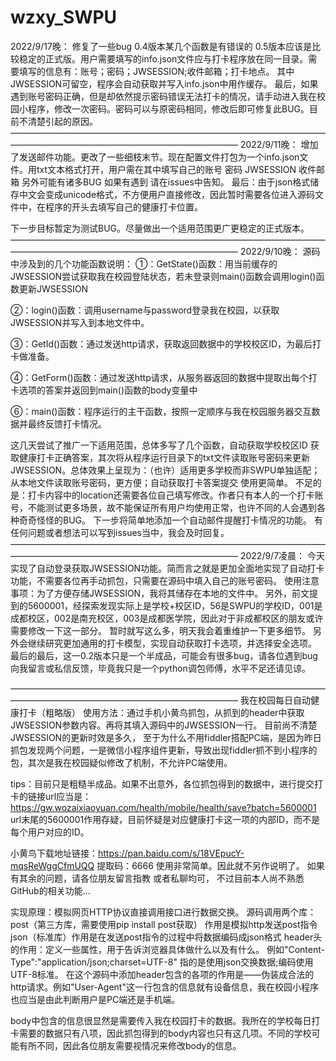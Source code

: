 # wzxy_SWPU
2022/9/17晚：
修复了一些bug  0.4版本某几个函数是有错误的
0.5版本应该是比较稳定的正式版。用户需要填写的info.json文件应与打卡程序放在同一目录。需要填写的信息有：账号；密码；JWSESSION;收件邮箱；打卡地点。
其中JWSESSION可留空，程序会自动获取并写入info.json中用作缓存。
最后，如果遇到账号密码正确，但是却依然提示密码错误无法打卡的情况，请手动进入我在校园小程序，修改一次密码。密码可以与原密码相同，修改后即可修复此BUG。目前不清楚引起的原因。
——————————————————————————————————————————————————————————————
2022/9/11晚：
增加了发送邮件功能。更改了一些细枝末节。现在配置文件打包为一个info.json文件。用txt文本格式打开，用户需在其中填写自己的账号 密码 JWSESSION 收件邮箱
另外可能有诸多BUG 如果有遇到 请在issues中告知。
最后：由于json格式储存中文会变成unicode格式，不方便用户直接修改，因此暂时需要各位进入源码文件中，在程序的开头去填写自己的健康打卡位置。

下一步目标暂定为测试BUG。尽量做出一个适用范围更广更稳定的正式版本。
——————————————————————————————————————————————————————————————
2022/9/10晚：
源码中涉及到的几个功能函数说明：
①：GetState()函数：用当前缓存的JWSESSION尝试获取我在校园登陆状态，若未登录则main()函数会调用login()函数更新JWSESSION

②：login()函数：调用username与password登录我在校园，以获取JWSESSION并写入到本地文件中。

③：GetId()函数：通过发送http请求，获取返回数据中的学校校区ID，为最后打卡做准备。

④：GetForm()函数：通过发送http请求，从服务器返回的数据中提取出每个打卡选项的答案并返回到main()函数的body变量中

⑥：main()函数：程序运行的主干函数，按照一定顺序与我在校园服务器交互数据并最终反馈打卡情况。

这几天尝试了推广一下适用范围，总体多写了几个函数，自动获取学校校区ID 获取健康打卡正确答案，其次将从程序运行目录下的txt文件读取账号密码来更新JWSESSION。总体效果上呈现为：（也许）适用更多学校而非SWPU单独适配；从本地文件读取账号密码，更方便；自动获取打卡答案提交 使用更简单。
不足的是：打卡内容中的location还需要各位自己填写修改。作者只有本人的一个打卡账号，不能测试更多场景，故不能保证所有用户均使用正常，也许不同的人会遇到各种奇奇怪怪的BUG。
下一步将简单地添加一个自动邮件提醒打卡情况的功能。
有任何问题或者想法可以写到issues当中，我会及时回复。
——————————————————————————————————————————————————————————————
2022/9/7凌晨：
  今天实现了自动登录获取JWSESSION功能。简而言之就是更加全面地实现了自动打卡功能，不需要各位再手动抓包，只需要在源码中填入自己的账号密码。
  使用注意事项：为了方便存储JWSESSION，我将其储存在本地的文件中。 另外，前文提到的5600001，经探索发现实际上是学校+校区ID，56是SWPU的学校ID，001是成都校区，002是南充校区，003是成都医学院，因此对于非成都校区的朋友或许需要修改一下这一部分。
  暂时就写这么多，明天我会着重维护一下更多细节。
  另外会继续研究更加通用的打卡模型，实现自动获取打卡选项，并选择安全选项。
  最后的最后，这一0.2版本只是一个半成品，可能会有很多bug，请各位遇到bug向我留言或私信反馈，毕竟我只是一个python调包师傅，水平不足还请见谅。

——————————————————————————————————————————————————————————————
我在校园每日自动健康打卡（粗略版）
使用方法：通过手机小黄鸟抓包，从抓到的header中获取JWSESSION参数内容。再将其填入源码中的JWSESSION一行。
目前尚不清楚JWSESSION的更新时效是多久， 至于为什么不用fiddler搭配PC端，是因为昨日抓包发现两个问题，一是微信小程序组件更新，导致出现fiddler抓不到小程序的包，其次是我在校园疑似修改了机制，不允许PC端使用。

tips：目前只是粗糙半成品。如果不出意外，各位抓包得到的数据中，进行提交打卡的链接url应当是：
https://gw.wozaixiaoyuan.com/health/mobile/health/save?batch=5600001
url末尾的5600001作用存疑，目前怀疑是对应健康打卡这一项的内部ID，而不是每个用户对应的ID。

小黄鸟下载地址链接：https://pan.baidu.com/s/18VEpucY-mqsReWggCfmUQQ 
提取码：6666
使用非常简单。因此就不另作说明了。
如果有其余的问题，请各位朋友留言指教 或者私聊均可， 不过目前本人尚不熟悉GitHub的相关功能...




实现原理：模拟网页HTTP协议直接调用接口进行数据交换。
源码调用两个库：post（第三方库，需要使用pip install post获取） 作用是模拟http发送post指令
              json（标准库）作用是在发送post指令的过程中将数据编码成json格式
header头的作用：定义一些属性，用于告诉浏览器具体做什么以及有什么。 例如"Content-Type":"application/json;charset=UTF-8" 指的是使用json交换数据;编码使用UTF-8标准。
在这个源码中添加header包含的各项的作用是——伪装成合法的http请求。例如"User-Agent"这一行包含的信息就有设备信息，我在校园小程序也应当是由此判断用户是PC端还是手机端。

body中包含的信息很显然是需要传入我在校园打卡的数据。我所在的学校每日打卡需要的数据只有八项，因此抓包得到的body内容也只有这几项。不同的学校可能有所不同，因此各位朋友需要视情况来修改body的信息。
